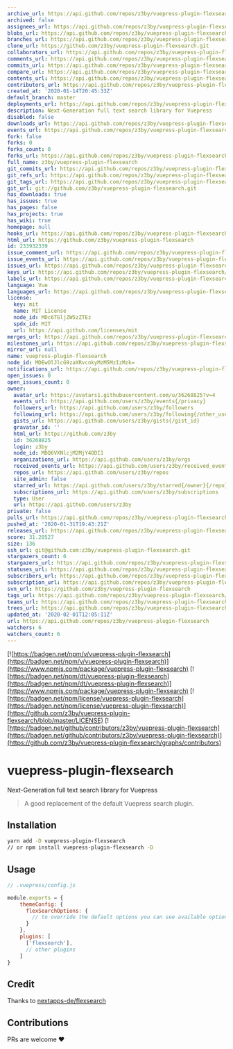 ```yaml
---
archive_url: https://api.github.com/repos/z3by/vuepress-plugin-flexsearch/{archive_format}{/ref}
archived: false
assignees_url: https://api.github.com/repos/z3by/vuepress-plugin-flexsearch/assignees{/user}
blobs_url: https://api.github.com/repos/z3by/vuepress-plugin-flexsearch/git/blobs{/sha}
branches_url: https://api.github.com/repos/z3by/vuepress-plugin-flexsearch/branches{/branch}
clone_url: https://github.com/z3by/vuepress-plugin-flexsearch.git
collaborators_url: https://api.github.com/repos/z3by/vuepress-plugin-flexsearch/collaborators{/collaborator}
comments_url: https://api.github.com/repos/z3by/vuepress-plugin-flexsearch/comments{/number}
commits_url: https://api.github.com/repos/z3by/vuepress-plugin-flexsearch/commits{/sha}
compare_url: https://api.github.com/repos/z3by/vuepress-plugin-flexsearch/compare/{base}...{head}
contents_url: https://api.github.com/repos/z3by/vuepress-plugin-flexsearch/contents/{+path}
contributors_url: https://api.github.com/repos/z3by/vuepress-plugin-flexsearch/contributors
created_at: '2020-01-14T20:45:33Z'
default_branch: master
deployments_url: https://api.github.com/repos/z3by/vuepress-plugin-flexsearch/deployments
description: Next-Generation full text search library for Vuepress
disabled: false
downloads_url: https://api.github.com/repos/z3by/vuepress-plugin-flexsearch/downloads
events_url: https://api.github.com/repos/z3by/vuepress-plugin-flexsearch/events
fork: false
forks: 0
forks_count: 0
forks_url: https://api.github.com/repos/z3by/vuepress-plugin-flexsearch/forks
full_name: z3by/vuepress-plugin-flexsearch
git_commits_url: https://api.github.com/repos/z3by/vuepress-plugin-flexsearch/git/commits{/sha}
git_refs_url: https://api.github.com/repos/z3by/vuepress-plugin-flexsearch/git/refs{/sha}
git_tags_url: https://api.github.com/repos/z3by/vuepress-plugin-flexsearch/git/tags{/sha}
git_url: git://github.com/z3by/vuepress-plugin-flexsearch.git
has_downloads: true
has_issues: true
has_pages: false
has_projects: true
has_wiki: true
homepage: null
hooks_url: https://api.github.com/repos/z3by/vuepress-plugin-flexsearch/hooks
html_url: https://github.com/z3by/vuepress-plugin-flexsearch
id: 233932339
issue_comment_url: https://api.github.com/repos/z3by/vuepress-plugin-flexsearch/issues/comments{/number}
issue_events_url: https://api.github.com/repos/z3by/vuepress-plugin-flexsearch/issues/events{/number}
issues_url: https://api.github.com/repos/z3by/vuepress-plugin-flexsearch/issues{/number}
keys_url: https://api.github.com/repos/z3by/vuepress-plugin-flexsearch/keys{/key_id}
labels_url: https://api.github.com/repos/z3by/vuepress-plugin-flexsearch/labels{/name}
language: Vue
languages_url: https://api.github.com/repos/z3by/vuepress-plugin-flexsearch/languages
license:
  key: mit
  name: MIT License
  node_id: MDc6TGljZW5zZTEz
  spdx_id: MIT
  url: https://api.github.com/licenses/mit
merges_url: https://api.github.com/repos/z3by/vuepress-plugin-flexsearch/merges
milestones_url: https://api.github.com/repos/z3by/vuepress-plugin-flexsearch/milestones{/number}
mirror_url: null
name: vuepress-plugin-flexsearch
node_id: MDEwOlJlcG9zaXRvcnkyMzM5MzIzMzk=
notifications_url: https://api.github.com/repos/z3by/vuepress-plugin-flexsearch/notifications{?since,all,participating}
open_issues: 0
open_issues_count: 0
owner:
  avatar_url: https://avatars1.githubusercontent.com/u/36268825?v=4
  events_url: https://api.github.com/users/z3by/events{/privacy}
  followers_url: https://api.github.com/users/z3by/followers
  following_url: https://api.github.com/users/z3by/following{/other_user}
  gists_url: https://api.github.com/users/z3by/gists{/gist_id}
  gravatar_id: ''
  html_url: https://github.com/z3by
  id: 36268825
  login: z3by
  node_id: MDQ6VXNlcjM2MjY4ODI1
  organizations_url: https://api.github.com/users/z3by/orgs
  received_events_url: https://api.github.com/users/z3by/received_events
  repos_url: https://api.github.com/users/z3by/repos
  site_admin: false
  starred_url: https://api.github.com/users/z3by/starred{/owner}{/repo}
  subscriptions_url: https://api.github.com/users/z3by/subscriptions
  type: User
  url: https://api.github.com/users/z3by
private: false
pulls_url: https://api.github.com/repos/z3by/vuepress-plugin-flexsearch/pulls{/number}
pushed_at: '2020-01-31T19:43:21Z'
releases_url: https://api.github.com/repos/z3by/vuepress-plugin-flexsearch/releases{/id}
score: 31.20527
size: 136
ssh_url: git@github.com:z3by/vuepress-plugin-flexsearch.git
stargazers_count: 6
stargazers_url: https://api.github.com/repos/z3by/vuepress-plugin-flexsearch/stargazers
statuses_url: https://api.github.com/repos/z3by/vuepress-plugin-flexsearch/statuses/{sha}
subscribers_url: https://api.github.com/repos/z3by/vuepress-plugin-flexsearch/subscribers
subscription_url: https://api.github.com/repos/z3by/vuepress-plugin-flexsearch/subscription
svn_url: https://github.com/z3by/vuepress-plugin-flexsearch
tags_url: https://api.github.com/repos/z3by/vuepress-plugin-flexsearch/tags
teams_url: https://api.github.com/repos/z3by/vuepress-plugin-flexsearch/teams
trees_url: https://api.github.com/repos/z3by/vuepress-plugin-flexsearch/git/trees{/sha}
updated_at: '2020-02-01T12:05:11Z'
url: https://api.github.com/repos/z3by/vuepress-plugin-flexsearch
watchers: 6
watchers_count: 6
---
```


[![https://badgen.net/npm/v/vuepress-plugin-flexsearch](https://badgen.net/npm/v/vuepress-plugin-flexsearch)](https://www.npmjs.com/package/vuepress-plugin-flexsearch)
[![https://badgen.net/npm/dt/vuepress-plugin-flexsearch](https://badgen.net/npm/dt/vuepress-plugin-flexsearch)](https://www.npmjs.com/package/vuepress-plugin-flexsearch)
[![https://badgen.net/npm/license/vuepress-plugin-flexsearch](https://badgen.net/npm/license/vuepress-plugin-flexsearch)](https://github.com/z3by/vuepress-plugin-flexsearch/blob/master/LICENSE)
[![https://badgen.net/github/contributors/z3by/vuepress-plugin-flexsearch](https://badgen.net/github/contributors/z3by/vuepress-plugin-flexsearch)](https://github.com/z3by/vuepress-plugin-flexsearch/graphs/contributors)


# vuepress-plugin-flexsearch

Next-Generation full text search library for Vuepress

> A good replacement of the default Vuepress search plugin.

## Installation

```bash
yarn add -D vuepress-plugin-flexsearch
// or npm install vuepress-plugin-flexsearch -D

```

## Usage

```js
// .vuepress/config.js

module.exports = {
    themeConfig: {
      flexSearchOptions: {
        // to override the default options you can see available options on https://github.com/nextapps-de/flexsearch
      }
    },
    plugins: [
      ['flexsearch'],
      // other plugins
    ]
}
```

## Credit

Thanks to [nextapps-de/flexsearch](https://github.com/nextapps-de/flexsearch)

## Contributions

PRs are welcome :heart:
